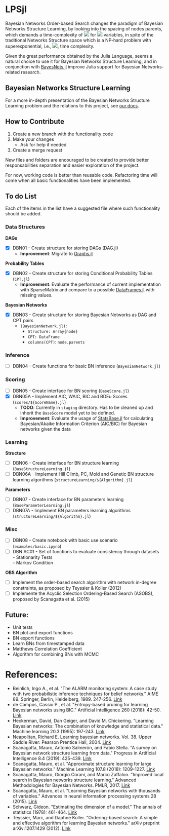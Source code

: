 # LPSjl

Bayesian Networks Order-based Search changes the paradigm of Bayesian Networks Structure Learning, by looking into the spacing of nodes parents, which demands a time-complexity of <img src="https://render.githubusercontent.com/render/math?math=\color{grey}O(n^k)"> for <img src="https://render.githubusercontent.com/render/math?math=\color{grey}n"> variables, in spite of the traditional Networks Structure space which is a NP-hard problem with superexponential, i.e., <img src="https://render.githubusercontent.com/render/math?math=\color{grey}O(n!2^\binom{n}{2})">, time complexity. 

Given the great performance obtained by the Julia Language, seems a natural choice to use it for Bayesian Networks Structure Learning, and in conjunction with [BayesNets.jl](https://sisl.github.io/BayesNets.jl/dev/index.html) improve Julia support for Bayesian Networks-related research.

## Bayesian Networks Structure Learning

For a more in-depth presentation of the Bayesian Networks Structure Learning problem and the relations to this project, see [our docs](https://vbob.github.io/LPSjl.jl/).

## How to Contribute

1. Create a new branch with the functionality code
2. Make your changes
    * Ask for help if needed
3. Create a merge request

New files and folders are encouraged to be created to provide better responsabilities separation and easier exploration of the project.

For now, working code is better than reusable code. Refactoring time will come when all basic functionalities have been implemented.

## To do List

Each of the items in the list have a suggested file where such functionality should be added.


### Data Structures

**DAGs**
- [x] DBN01 - Create structure for storing DAGs (DAG.jl)
    - **Improvement**: Migrate to [Graphs.jl](https://github.com/JuliaGraphs/Graphs.jl)

**Probability Tables**
- [x] DBN02 - Create structure for storing Conditional Probability Tables (`CPT.jl`)
    - **Improvement**: Evaluate the performance of current implementation with SparseMatrix and compare to a possible [DataFrames.jl](https://dataframes.juliadata.org/stable/) with missing values.

**Bayesian Networks**
- [x] DBN03 - Create structure for storing Bayesian Networks as DAG and CPT pairs
    - `(BayesianNetwork.jl)`: 
        - `Structure: Array{node}`
        - `CPT: DataFrame`
        - `columns(CPT)`: `node.parents`


### Inference
- [ ] DBN04 - Create functions for basic BN inference (`BayesianNetwork.jl`)


### Scoring 
- [ ] DBN05 - Create interface for BN scoring (`BaseScore.jl`)
- [x] DBN05A - Implement AIC, WAIC, BIC and BDEu Scores (`scores/${ScoreName}.jl`)
    - **TODO**: Currently in `staging` directory. Has to be cleaned up and inherit the `BaseScore` model yet to be defined.
    - **Improvement**: Evaluate the usage of [StatsBase.jl](https://juliastats.org/StatsBase.jl/latest/statmodels/) for calculating Bayesian/Akaike Information Criterion (AIC/BIC) for Bayesian networks given the data

### Learning 

**Structure**
- [ ] DBN06 - Create interface for BN structure learning (`BaseStructureLearning.jl`)
- [ ] DBN06A - Implement Hill Climb, PC, Mold and Genetic BN structure learning algorithms (`structureLearning/${Algorithm}.jl`)

**Parameters**
- [ ] DBN07 - Create interface for BN parameters learning (`BaseParameterLearning.jl`)
- [ ] DBN07A - Implement BN parameters learning algorithms (`structureLearning/${Algorithm}.jl`)

### Misc
- [ ] DBN08 - Create notebook with basic use scenario (`examples/basic.ipynb`)
- [ ] DBN AC01 - Set of functions to evaluate consistency through datasets\
        - Stationarity Tests\
        - Markov Condition

**OBS Algorithm**

- [ ] Implement the order-based search algorithm with network in-degree constraints, as proposed by Teyssier & Koller (2012)
- [ ] Implemente the Acyclic Selection Ordering-Based Search (ASOBS), proposed by Scanagatta et al. (2015)

## Future:
* Unit tests
* BN plot and export functions
* BN export functions
* Learn BNs from timestamped data
* Matthews Correlation Coefficient
* Algorithm for combining BNs with MCMC

# References:
- Beinlich, Ingo A., et al. "The ALARM monitoring system: A case study with two probabilistic inference techniques for belief networks." AIME 89. Springer, Berlin, Heidelberg, 1989. 247-256. [Link](http://cs.brown.edu/courses/cs242/assignments/alarmNetwork.pdf)
- de Campos, Cassio P., et al. "Entropy-based pruning for learning Bayesian networks using BIC." Artificial Intelligence 260 (2018): 42-50. [Link](https://www.sciencedirect.com/science/article/pii/S000437021830167X)
- Heckerman, David, Dan Geiger, and David M. Chickering. "Learning Bayesian networks: The combination of knowledge and statistical data." Machine learning 20.3 (1995): 197-243. [Link](https://link.springer.com/content/pdf/10.1023/A:1022623210503.pdf)
- Neapolitan, Richard E. Learning bayesian networks. Vol. 38. Upper Saddle River: Pearson Prentice Hall, 2004. [Link](http://www.cs.technion.ac.il/~dang/books/Learning%20Bayesian%20Networks(Neapolitan,%20Richard).pdf)
- Scanagatta, Mauro, Antonio Salmerón, and Fabio Stella. "A survey on Bayesian network structure learning from data." Progress in Artificial Intelligence 8.4 (2019): 425-439. [Link](https://doi.org/10.1007/s13748-019-00194-y)
- Scanagatta, Mauro, et al. "Approximate structure learning for large Bayesian networks." Machine Learning 107.8 (2018): 1209-1227. [Link](https://doi.org/10.1007/s10994-018-5701-9)
- Scanagatta, Mauro, Giorgio Corani, and Marco Zaffalon. "Improved local search in Bayesian networks structure learning." Advanced Methodologies for Bayesian Networks. PMLR, 2017. [Link](http://proceedings.mlr.press/v73/scanagatta17a/scanagatta17a.pdf)
- Scanagatta, Mauro, et al. "Learning Bayesian networks with thousands of variables." Advances in neural information processing systems 28 (2015). [Link](https://proceedings.neurips.cc/paper/2015/file/2b38c2df6a49b97f706ec9148ce48d86-Paper.pdf)
- Schwarz, Gideon. "Estimating the dimension of a model." The annals of statistics (1978): 461-464. [Link](https://www.jstor.org/stable/pdf/2958889.pdf?casa_token=YrNOrw26kmkAAAAA:TJw26MoLnAeWYeM_kxJ96_C-JYW5fAS2smQkmp-Y-L6-YWthD44MjJqb6nZx1l0sANFhJdf-T4-XoL5Prruop6cNbBPuEsNBZOTp_Ezj79IXGB4jjv2b)
- Teyssier, Marc, and Daphne Koller. "Ordering-based search: A simple and effective algorithm for learning Bayesian networks." arXiv preprint arXiv:1207.1429 (2012). [Link](https://arxiv.org/pdf/1207.1429)
